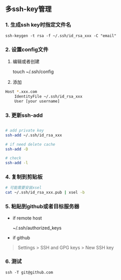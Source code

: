 多ssh-key管理
------------

### 1. 生成ssh key时指定文件名

    ssh-keygen -t rsa -f ~/.ssh/id_rsa_xxx -C "email"

### 2. 设置config文件

1. 编辑或者创建

    touch ~/.ssh/config

2. 添加

``` bash
Host *.xxx.com
    IdentityFile ~/.ssh/id_rsa_xxx
    User [your username]
```

### 3. 更新ssh-add

``` bash

# add private key 
ssh-add ~/.ssh/id_rsa_xxx

# if need delete cache
ssh-add -D

# check
ssh-add -l
```

### 4. 复制到剪贴板

``` bash
# 可能需要安装xsel
cat ~/.ssh/id_rsa_xxx.pub | xsel -b
```

### 5. 粘贴到github或者目标服务器

- if remote host

    ~/.ssh/authorized_keys

- if github

> Settings > SSH and GPG keys > New SSH key

### 6. 测试

    ssh -T git@github.com
